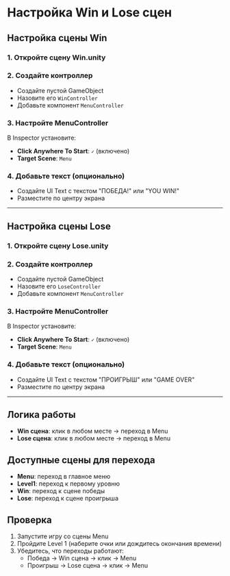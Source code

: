 # Настройка Win и Lose сцен

## Настройка сцены Win

### 1. Откройте сцену Win.unity

### 2. Создайте контроллер
- Создайте пустой GameObject
- Назовите его `WinController`
- Добавьте компонент `MenuController`

### 3. Настройте MenuController
В Inspector установите:
- **Click Anywhere To Start**: `✓` (включено)
- **Target Scene**: `Menu`

### 4. Добавьте текст (опционально)
- Создайте UI Text с текстом "ПОБЕДА!" или "YOU WIN!"
- Разместите по центру экрана

---

## Настройка сцены Lose

### 1. Откройте сцену Lose.unity

### 2. Создайте контроллер
- Создайте пустой GameObject
- Назовите его `LoseController`
- Добавьте компонент `MenuController`

### 3. Настройте MenuController
В Inspector установите:
- **Click Anywhere To Start**: `✓` (включено)
- **Target Scene**: `Menu`

### 4. Добавьте текст (опционально)
- Создайте UI Text с текстом "ПРОИГРЫШ" или "GAME OVER"
- Разместите по центру экрана

---

## Логика работы

- **Win сцена**: клик в любом месте → переход в Menu
- **Lose сцена**: клик в любом месте → переход в Menu

## Доступные сцены для перехода

- **Menu**: переход в главное меню
- **Level1**: переход к первому уровню
- **Win**: переход к сцене победы
- **Lose**: переход к сцене проигрыша

## Проверка

1. Запустите игру со сцены Menu
2. Пройдите Level 1 (наберите очки или дождитесь окончания времени)
3. Убедитесь, что переходы работают:
   - Победа → Win сцена → клик → Menu
   - Проигрыш → Lose сцена → клик → Menu 